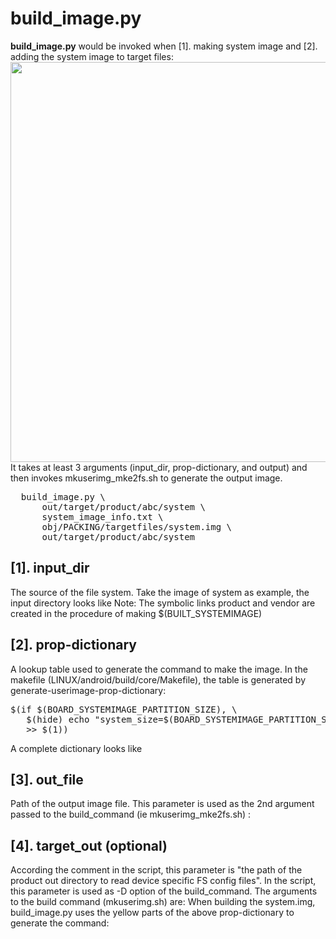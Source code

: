 # build_image.py
<b>build_image.py</b> would be invoked when [1]. making system image and [2]. adding the system image to target files: <br>
    <img src="https://github.com/YuwenLee/Android_P/blob/master/makefile_add-img-to-target-files.png" width=640/> <br>
It takes at least 3 arguments (input_dir, prop-dictionary, and output) and then invokes mkuserimg_mke2fs.sh to generate the output image.
<pre>
  build_image.py \
      out/target/product/abc/system \
      system_image_info.txt \
      obj/PACKING/targetfiles/system.img \
      out/target/product/abc/system
</pre>
## [1]. input_dir
The source of the file system. Take the image of system as example, the input directory looks like
Note:
The symbolic links product and vendor are created in the procedure of making $(BUILT_SYSTEMIMAGE)
## [2]. prop-dictionary
A lookup table used to generate the command to make the image. In the makefile (LINUX/android/build/core/Makefile), the table is generated by generate-userimage-prop-dictionary:
<pre>
$(if $(BOARD_SYSTEMIMAGE_PARTITION_SIZE), \
   $(hide) echo "system_size=$(BOARD_SYSTEMIMAGE_PARTITION_SIZE)" \
   >> $(1))
</pre>
A complete dictionary looks like
## [3]. out_file
Path of the output image file. This parameter is used as the 2nd argument passed to the build_command (ie mkuserimg_mke2fs.sh) :
## [4]. target_out (optional)
According the comment in the script, this parameter is "the path of the product out directory to read device specific FS config files".
In the script, this parameter is used as -D option of the build_command. The arguments to the build command (mkuserimg.sh) are:
When building the system.img, build_image.py uses the yellow parts of the above prop-dictionary to generate the command:

